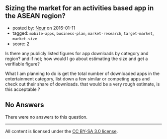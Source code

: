## Sizing the market for an activities based app in the ASEAN region?

- posted by: [Nour](https://stackexchange.com/users/3792255/nour) on 2016-01-11
- tagged: `mobile-apps`, `business-plan`, `market-research`, `target-market`, `market-size`
- score: 2

Is there any publicly listed figures for app downloads by category and region? and if not; how would I go about estimating the size and get a verifiable figure? 

What I am planning to do is get the total number of downloaded apps in the entertainment category, list down a few similar or competing apps and check out their share of downloads. that would be a very rough estimate, is this acceptable ? 

## No Answers

There were no answers to this question.


---

All content is licensed under the [CC BY-SA 3.0 license](https://creativecommons.org/licenses/by-sa/3.0/).
